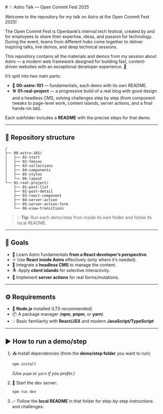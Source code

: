 # ✨ Astro Talk — Open Commit Fest 2025

Welcome to the repository for my talk on Astro at the Open Commit Fest 2025!

The Open Commit Fest is Openbank’s internal tech festival, created by and for employees to share their expertise, ideas, and passion for technology. During the event, teams from different hubs come together to deliver inspiring talks, live demos, and deep technical sessions.

This repository contains all the materials and demos from my session about Astro — a modern web framework designed for building fast, content-driven websites with an exceptional developer experience. 🌟

It’s split into two main parts:

- 📘 **00-astro-101** — fundamentals, each demo with its own README.
- 🛠️ **01-real-project** — a progressive build of a real blog with good design and a headless CMS, solving challenges step by step (from component tweaks to page-level work, content islands, server actions, and a final hands-on lab).

Each subfolder includes a **README** with the precise steps for that demo.

---

## 📂 Repository structure

```
/
├── 00-astro-101/
|   ├── 01-start
│   ├── 02-fences
│   ├── 03-collections
│   ├── 04-components
│   ├── 05-styles
│   └── 06-layout
└── 01-real-project/
    ├── 01-post-list
    ├── 02-post-detail
    ├── 03-react-component
    ├── 04-server-action
    ├── 05-server-action-form
    └── 06-view-transitions
```

> 💡 **Tip:** Run each demo/step from inside its own folder and follow its local README.

---

## 🎯 Goals

- 🌟 Learn Astro fundamentals **from a React developer’s perspective**.
- ⚛️ Use **React inside Astro** effectively (only where it’s needed).
- 📡 Integrate a **headless CMS** to manage the content.
- 🏝️ Apply **client islands** for selective interactivity.
- 🔧 Implement **server actions** for real forms/mutations.

---

## ⚙️ Requirements

- 🔑 **Node.js** installed (LTS recommended)
- 📦 A package manager (**npm**, **pnpm**, or **yarn**)
- 💡 Basic familiarity with **React/JSX** and modern **JavaScript/TypeScript**

---

## ▶️ How to run a demo/step

1. 📥 Install dependencies (from the **demo/step folder** you want to run):

   ```bash
   npm install
   ```

   _(Use `pnpm` or `yarn` if you prefer.)_

2. 🚀 Start the dev server:

   ```bash
   npm run dev
   ```

3. ✅ Follow the **local README** in that folder for step-by-step instructions and challenges.

